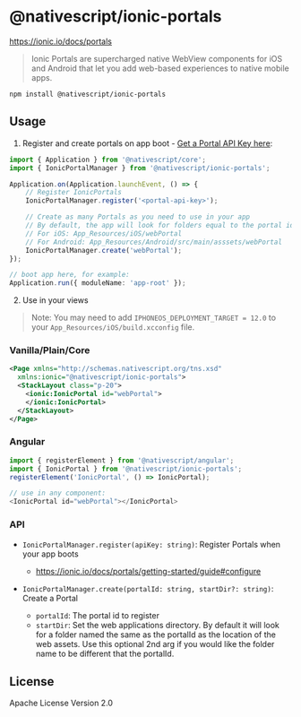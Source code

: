 # @nativescript/ionic-portals

https://ionic.io/docs/portals

> Ionic Portals are supercharged native WebView components for iOS and Android that let you add web-based experiences to native mobile apps.

```cli
npm install @nativescript/ionic-portals
```

## Usage

1. Register and create portals on app boot - [Get a Portal API Key here](https://ionic.io/docs/portals/getting-started/guide):

```ts
import { Application } from '@nativescript/core';
import { IonicPortalManager } from '@nativescript/ionic-portals';

Application.on(Application.launchEvent, () => {
    // Register IonicPortals
    IonicPortalManager.register('<portal-api-key>');

    // Create as many Portals as you need to use in your app
    // By default, the app will look for folders equal to the portal id you use here
    // For iOS: App_Resources/iOS/webPortal
    // For Android: App_Resources/Android/src/main/asssets/webPortal 
    IonicPortalManager.create('webPortal');
});

// boot app here, for example:
Application.run({ moduleName: 'app-root' });
```

2. Use in your views

> Note: You may need to add `IPHONEOS_DEPLOYMENT_TARGET = 12.0` to your `App_Resources/iOS/build.xcconfig` file.

### Vanilla/Plain/Core

```xml
<Page xmlns="http://schemas.nativescript.org/tns.xsd"
  xmlns:ionic="@nativescript/ionic-portals">
  <StackLayout class="p-20">
    <ionic:IonicPortal id="webPortal">
    </ionic:IonicPortal>
  </StackLayout>
</Page>
```

### Angular

```ts
import { registerElement } from '@nativescript/angular';
import { IonicPortal } from '@nativescript/ionic-portals';
registerElement('IonicPortal', () => IonicPortal);

// use in any component:
<IonicPortal id="webPortal"></IonicPortal>
```


### API

* `IonicPortalManager.register(apiKey: string)`: Register Portals when your app boots
    * https://ionic.io/docs/portals/getting-started/guide#configure


* `IonicPortalManager.create(portalId: string, startDir?: string)`: Create a Portal
    * `portalId`: The portal id to register
    * `startDir`: Set the web applications directory. By default it will look for a folder named the same as the portalId as the location of the web assets. Use this optional 2nd arg if you would like the folder name to be different that the portalId.

## License

Apache License Version 2.0
